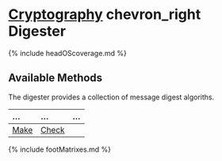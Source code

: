 # [Cryptography](https://reglue4go.github.io/cryptography/ 'Cryptography') <span class="material-symbols-outlined"> chevron_right </span> Digester

{% include headOScoverage.md %}

## Available Methods

The digester provides a collection of message digest algoriths.

| &#8230;       | &#8230;         | &#8230; |
| :------------ | :-------------- | :------ |
| [Make](#make) | [Check](#check) |         |

{% include footMatrixes.md %}
